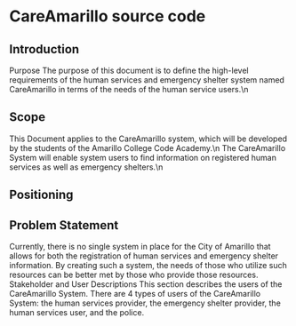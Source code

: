# CareAmarillo source code

## Introduction
Purpose
The purpose of this document is to define the high-level requirements of the human services and emergency shelter system named CareAmarillo in terms of the needs of the human service users.\n
## Scope
This Document applies to the CareAmarillo system, which will be developed by the students of the Amarillo College Code Academy.\n
The CareAmarillo System will enable system users to find information on registered human services as well as emergency shelters.\n
## Positioning
## Problem Statement
Currently, there is no single system in place for the City of Amarillo that allows for both the registration of human services and emergency shelter information.  By creating such a system, the needs of those who utilize such resources can be better met by those who provide those resources.
Stakeholder and User Descriptions
This section describes the users of the CareAmarillo System. There are 4 types of users of the CareAmarillo System: the human services provider, the emergency shelter provider, the human services user, and the police.
